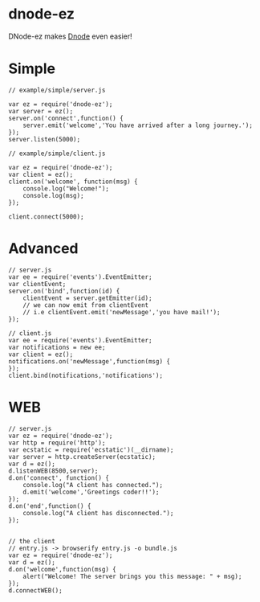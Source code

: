 dnode-ez
========

DNode-ez makes [Dnode](https://github.com/substack/dnode) even easier!

Simple 
======  

    // example/simple/server.js 

    var ez = require('dnode-ez');
    var server = ez();
    server.on('connect',function() {
        server.emit('welcome','You have arrived after a long journey.');
    });
    server.listen(5000);
    
    // example/simple/client.js

    var ez = require('dnode-ez');
    var client = ez();
    client.on('welcome', function(msg) {
        console.log("Welcome!");
        console.log(msg);
    });

    client.connect(5000);


Advanced
========

    // server.js
    var ee = require('events').EventEmitter;
    var clientEvent;
    server.on('bind',function(id) {
        clientEvent = server.getEmitter(id);
        // we can now emit from clientEvent
        // i.e clientEvent.emit('newMessage','you have mail!');
    }); 

    // client.js
    var ee = require('events').EventEmitter;
    var notifications = new ee;
    var client = ez();
    notifications.on('newMessage',function(msg) {
    });
    client.bind(notifications,'notifications');

WEB
===

    // server.js
    var ez = require('dnode-ez');
    var http = require('http');
    var ecstatic = require('ecstatic')(__dirname);
    var server = http.createServer(ecstatic);
    var d = ez();
    d.listenWEB(8500,server);
    d.on('connect', function() {
        console.log("A client has connected.");
        d.emit('welcome','Greetings coder!!');
    });
    d.on('end',function() {
        console.log("A client has disconnected.");
    });


    // the client
    // entry.js -> browserify entry.js -o bundle.js
    var ez = require('dnode-ez');
    var d = ez();
    d.on('welcome',function(msg) {
        alert("Welcome! The server brings you this message: " + msg);
    });
    d.connectWEB();

